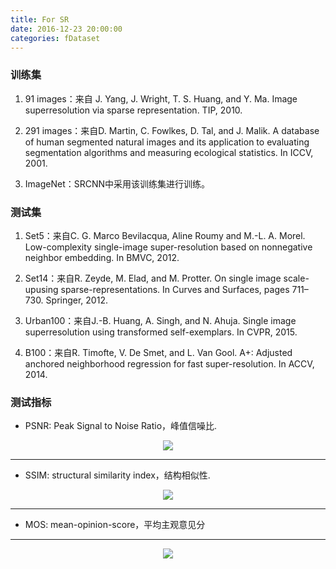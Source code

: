 ```yaml
---
title: For SR 
date: 2016-12-23 20:00:00
categories: fDataset
---
```


<script type="text/javascript" src="http://cdn.mathjax.org/mathjax/latest/MathJax.js?config=default"></script>

### 训练集

1. 91 images：来自 J. Yang, J. Wright, T. S. Huang, and Y. Ma. Image superresolution via sparse representation. TIP, 2010.
   
2. 291 images：来自D. Martin, C. Fowlkes, D. Tal, and J. Malik. A database of human segmented natural images and its application to evaluating segmentation algorithms and measuring ecological statistics. In ICCV, 2001.

3. ImageNet：SRCNN中采用该训练集进行训练。

### 测试集

1. Set5：来自C. G. Marco Bevilacqua, Aline Roumy and M.-L. A. Morel. Low-complexity single-image super-resolution based on nonnegative neighbor embedding. In BMVC, 2012.

2. Set14：来自R. Zeyde, M. Elad, and M. Protter. On single image scale-upusing sparse-representations. In Curves and Surfaces, pages 711–730. Springer, 2012.

3. Urban100：来自J.-B. Huang, A. Singh, and N. Ahuja. Single image superresolution using transformed self-exemplars. In CVPR, 2015.

4. B100：来自R. Timofte, V. De Smet, and L. Van Gool. A+: Adjusted anchored neighborhood regression for fast super-resolution. In ACCV, 2014.

### 测试指标

* PSNR: Peak Signal to Noise Ratio，峰值信噪比.

<center><img src="{{ site.baseurl }}/images/pdDataset/sr2.png"></center>

--------

* SSIM: structural similarity index，结构相似性.

<center><img src="{{ site.baseurl }}/images/pdDataset/sr3.png"></center>

-------

* MOS: mean-opinion-score，平均主观意见分

-------

<center><img src="{{ site.baseurl }}/images/pdDataset/sr1.png"></center>
